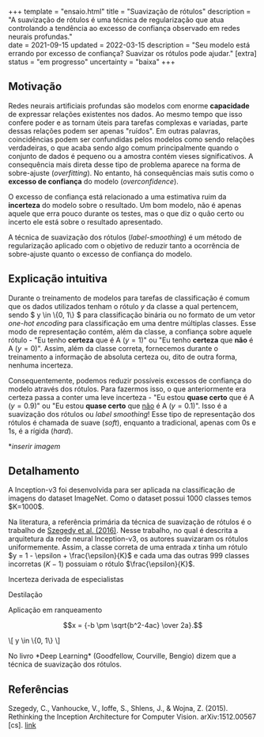 +++
template = "ensaio.html"
title = "Suavização de rótulos"
description = "A suavização de rótulos é uma técnica de regularização que atua controlando a tendência ao excesso de confiança observado em redes neurais profundas."  
date = 2021-09-15
updated = 2022-03-15
description = "Seu modelo está errando por excesso de confiança? Suavizar os rótulos pode ajudar."
[extra]
status = "em progresso"
uncertainty = "baixa"
+++

<!-- 
* TODO Tópicos
- [] Overfitting
- [] Overconfident
  + [] Incerteza
  + [] Probabilidade
  + [] Origem dessa incerteza
- [] Explicação intuitiva
  + [] O que é label-smoothing?
- [] Benefícios
- [] Formas de se atribuir as probabilidades
- [] Aplicações além da classificação  
 -->

## Motivação

Redes neurais artificiais profundas são modelos com enorme **capacidade** de expressar relações existentes nos dados. Ao mesmo tempo que isso confere poder e as tornam úteis para tarefas complexas e variadas, parte dessas relações podem ser apenas "ruídos". Em outras palavras, coincidências podem ser confundidas pelos modelos como sendo relações verdadeiras, o que acaba sendo algo comum principalmente quando o conjunto de dados é pequeno ou a amostra contém vieses significativos. A consequência mais direta desse tipo de problema aparece na forma de sobre-ajuste (*overfitting*). No entanto, há consequências mais sutis como o **excesso de confiança** do modelo (*overconfidence*). 
<!-- <aside>Observação</aside>  -->

O excesso de confiança está relacionado a uma estimativa ruim da **incerteza** do modelo sobre o resultado. Um bom modelo, não é apenas aquele que erra pouco durante os testes, mas o que diz o quão certo ou incerto ele está sobre o resultado apresentado.

A técnica de suavização dos rótulos (*label-smoothing*) é um método de regularização aplicado com o objetivo de reduzir tanto a ocorrência de sobre-ajuste quanto o excesso de confiança do modelo.

## Explicação intuitiva

Durante o treinamento de modelos para tarefas de classificação é comum que os dados utilizados tenham o rótulo $y$ da classe a qual pertencem, sendo $ y \in \\{0, 1\\} $ para classificação binária ou no formato de um vetor *one-hot encoding* para classificação em uma dentre múltiplas classes. Esse modo de representação contém, além da classe, a confiança sobre aquele rótulo - "Eu tenho **certeza** que é A $(y=1)$" ou "Eu tenho **certeza** que **não** é A $(y=0)$". Assim, além da classe correta, fornecemos durante o treinamento a informação de absoluta certeza ou, dito de outra forma, nenhuma incerteza.

Consequentemente, podemos reduzir possíveis excessos de confiança do modelo através dos rótulos. Para fazermos isso, o que anteriormente era certeza passa a conter uma leve incerteza - "Eu estou **quase certo** que é A $(y=0.9)$" ou "Eu estou **quase certo** que <u>não</u> é A $(y=0.1)$". Isso é a suavização dos rótulos ou *label smoothing*! Esse tipo de representação dos rótulos é chamada de suave (*soft*), enquanto a tradicional, apenas com 0s e 1s, é a rígida (*hard*).

**inserir imagem*

## Detalhamento

<aside>A Inception-v3 foi desenvolvida para ser aplicada na classificação de imagens do dataset ImageNet. Como o dataset possui 1000 classes temos $K=1000$.</aside>

Na literatura, a referência primária da técnica de suavização de rótulos é o trabalho de [Szegedy et al. (2016)](https://arxiv.org/abs/1512.00567). Nesse trabalho, no qual é descrita a arquitetura da rede neural Inception-v3, os autores suavizaram os rótulos uniformemente. Assim, a classe correta de uma entrada $x$ tinha um rótulo $y = 1 - \epsilon + \frac{\epsilon}{K}$ e cada uma das outras 999 classes incorretas $(K-1)$ possuiam o rótulo $\frac{\epsilon}{K}$.  


Incerteza derivada de especialistas

Destilação

Aplicação em ranqueamento

$$x = {-b \pm \sqrt{b^2-4ac} \over 2a}.$$

\\[ y \in \\{0, 1\\} \\]


<aside>No livro *Deep Learning* (Goodfellow, Courville, Bengio) dizem que a técnica de suavização dos rótulos.</aside>

## Referências

Szegedy, C., Vanhoucke, V., Ioffe, S., Shlens, J., & Wojna, Z. (2015). Rethinking the Inception Architecture for Computer Vision. arXiv:1512.00567 [cs]. [link](http://arxiv.org/abs/1512.00567)


